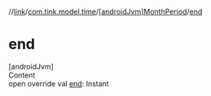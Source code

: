 //[link](../../index.md)/[com.tink.model.time](../index.md)/[[androidJvm]MonthPeriod](index.md)/[end](end.md)



# end  
[androidJvm]  
Content  
open override val [end](end.md): Instant  



